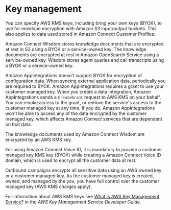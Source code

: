 # Key management<a name="key-management"></a>

You can specify AWS KMS keys, including bring your own keys \(BYOK\), to use for envelope encryption with Amazon S3 input/output buckets\. This also applies to data used stored in Amazon Connect Customer Profiles\.

Amazon Connect Wisdom stores knowledge documents that are encrypted at rest in S3 using a BYOK or a service\-owned key\. The knowledge documents are encrypted at rest in Amazon OpenSearch Service using a service\-owned key\. Wisdom stores agent queries and call transcripts using a BYOK or a service\-owned key\.

Amazon AppIntegrations doesn’t support BYOK for encryption of configuration data\. When syncing external application data, periodically you are required to BYOK\. Amazon AppIntegrations requires a grant to use your customer managed key\. When you create a data integration, Amazon AppIntegrations sends a `CreateGrant` request to AWS KMS on your behalf\. You can revoke access to the grant, or remove the service's access to the customer managed key at any time\. If you do, Amazon AppIntegrations won't be able to access any of the data encrypted by the customer managed key, which affects Amazon Connect services that are dependent on that data\.

The knowledge documents used by Amazon Connect Wisdom are encrypted by an AWS KMS key\. 

 For using Amazon Connect Voice ID, it is mandatory to provide a customer managed key KMS key \(BYOK\) while creating a Amazon Connect Voice ID domain, which is used to encrypt all the customer data at rest\. 

Outbound campaigns encrypts all sensitive data using an AWS owned key or a customer managed key\. As the customer managed key is created, owned, and managed by the you, you have full control over the customer managed key \(AWS KMS charges apply\)\.

For information about AWS KMS keys see [What is AWS Key Management Service?](https://docs.aws.amazon.com/kms/latest/developerguide/overview.html) in the *AWS Key Management Service Developer Guide*\.
